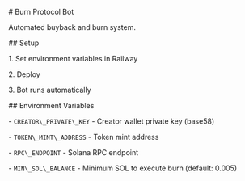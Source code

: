\# Burn Protocol Bot



Automated buyback and burn system.



\## Setup



1\. Set environment variables in Railway

2\. Deploy

3\. Bot runs automatically



\## Environment Variables



\- `CREATOR\_PRIVATE\_KEY` - Creator wallet private key (base58)

\- `TOKEN\_MINT\_ADDRESS` - Token mint address

\- `RPC\_ENDPOINT` - Solana RPC endpoint

\- `MIN\_SOL\_BALANCE` - Minimum SOL to execute burn (default: 0.005)

